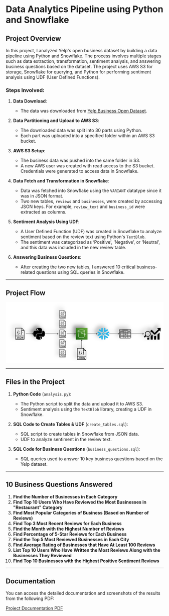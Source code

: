 # Data Analytics Pipeline using Python and Snowflake

## Project Overview

In this project, I analyzed Yelp's open business dataset by building a data pipeline using Python and Snowflake. The process involves multiple stages such as data extraction, transformation, sentiment analysis, and answering business questions based on the dataset. The project uses AWS S3 for storage, Snowflake for querying, and Python for performing sentiment analysis using UDF (User Defined Functions).

### Steps Involved:

1. **Data Download**:
   - The data was downloaded from [Yelp Business Open Dataset](https://business.yelp.com/data/resources/open-dataset/).

2. **Data Partitioning and Upload to AWS S3**:
   - The downloaded data was split into 30 parts using Python.
   - Each part was uploaded into a specified folder within an AWS S3 bucket.

3. **AWS S3 Setup**:
   - The business data was pushed into the same folder in S3.
   - A new AWS user was created with read access to the S3 bucket. Credentials were generated to access data in Snowflake.

4. **Data Fetch and Transformation in Snowflake**:
   - Data was fetched into Snowflake using the `VARIANT` datatype since it was in JSON format.
   - Two new tables, `reviews` and `businesses`, were created by accessing JSON keys. For example, `review_text` and `business_id` were extracted as columns.

5. **Sentiment Analysis Using UDF**:
   - A User Defined Function (UDF) was created in Snowflake to analyze sentiment based on the review text using Python's `TextBlob`.
   - The sentiment was categorized as ‘Positive’, ‘Negative’, or ‘Neutral’, and this data was included in the new review table.

6. **Answering Business Questions**:
   - After creating the two new tables, I answered 10 critical business-related questions using SQL queries in Snowflake.

---

## Project Flow

![Project Flow](https://github.com/aditya-pa/data-analytics-pipeline-python-snowflake/blob/main/Picture.png) <!-- Replace this link with your actual image link -->

---

## Files in the Project

1. **Python Code** (`analysis.py`):
   - The Python script to split the data and upload it to AWS S3.
   - Sentiment analysis using the `TextBlob` library, creating a UDF in Snowflake.

2. **SQL Code to Create Tables & UDF** (`create_tables.sql`):
   - SQL script to create tables in Snowflake from JSON data.
   - UDF to analyze sentiment in the review text.

3. **SQL Code for Business Questions** (`business_questions.sql`):
   - SQL queries used to answer 10 key business questions based on the Yelp dataset.

---

## 10 Business Questions Answered

1. **Find the Number of Businesses in Each Category**
2. **Find Top 10 Users Who Have Reviewed the Most Businesses in "Restaurant" Category**
3. **Find Most Popular Categories of Business (Based on Number of Reviews)**
4. **Find Top 3 Most Recent Reviews for Each Business**
5. **Find the Month with the Highest Number of Reviews**
6. **Find Percentage of 5-Star Reviews for Each Business**
7. **Find the Top 5 Most Reviewed Businesses in Each City**
8. **Find Average Rating of Businesses that Have At Least 100 Reviews**
9. **List Top 10 Users Who Have Written the Most Reviews Along with the Businesses They Reviewed**
10. **Find Top 10 Businesses with the Highest Positive Sentiment Reviews**

---

## Documentation

You can access the detailed documentation and screenshots of the results from the following PDF:

[Project Documentation PDF](link_to_pdf_with_screenshot) <!-- Replace this with your actual PDF link -->
